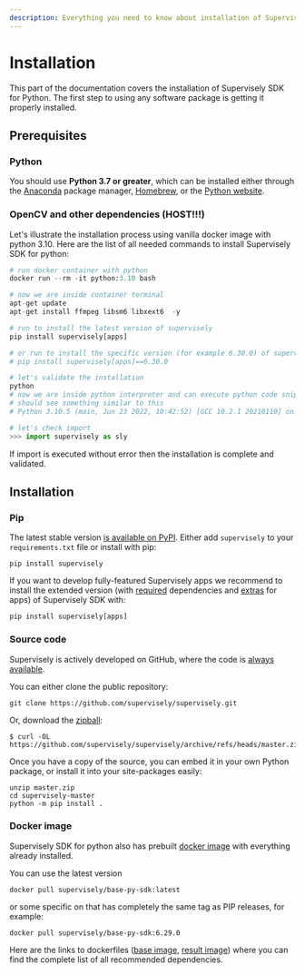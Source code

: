 ```yaml
---
description: Everything you need to know about installation of Supervisely SDK for Python
---
```


# Installation

This part of the documentation covers the installation of Supervisely SDK for Python. The first step to using any software package is getting it properly installed.

## Prerequisites

### Python

You should use **Python 3.7 or greater**, which can be installed either through the [Anaconda](https://www.anaconda.com/products/distribution) package manager, [Homebrew](https://brew.sh/), or the [Python website](https://www.python.org/downloads/mac-osx/).

### OpenCV and other dependencies (HOST!!!)

Let's illustrate the installation process using vanilla docker image with python 3.10. Here are the list of all needed commands to install Supervisely SDK for python:&#x20;

```python
# run docker container with python
docker run --rm -it python:3.10 bash

# now we are inside container terminal
apt-get update
apt-get install ffmpeg libsm6 libxext6  -y

# run to install the latest version of supervisely
pip install supervisely[apps]

# or run to install the specific version (for example 6.30.0) of supervisely
# pip install supervisely[apps]==6.30.0

# let's validate the installation
python
# now we are inside python interpreter and can execute python code snippets, you
# should see something similar to this
# Python 3.10.5 (main, Jun 23 2022, 10:42:52) [GCC 10.2.1 20210110] on linux

# let's check import
>>> import supervisely as sly
```

If import is executed without error then the installation is complete and validated.

## Installation

### Pip

The latest stable version [is available on PyPI](https://pypi.org/project/supervisely/). Either add `supervisely` to your `requirements.txt` file or install with pip:

```
pip install supervisely
```

If you want to develop fully-featured Supervisely apps we recommend to install the extended version (with [required](https://github.com/supervisely/supervisely/blob/master/setup.py#L32-L52) dependencies and [extras](https://github.com/supervisely/supervisely/blob/537c274297f26b36eafd6b2305ee762e583c1848/setup.py#L64-L75) for apps) of Supervisely SDK with:&#x20;

```
pip install supervisely[apps]
```

### Source code

Supervisely is actively developed on GitHub, where the code is [always available](https://github.com/supervisely/supervisely).

You can either clone the public repository:

```
git clone https://github.com/supervisely/supervisely.git
```

Or, download the [zipball](https://github.com/supervisely/supervisely/archive/refs/heads/master.zip):

```
$ curl -OL https://github.com/supervisely/supervisely/archive/refs/heads/master.zip
```

Once you have a copy of the source, you can embed it in your own Python package, or install it into your site-packages easily:

```
unzip master.zip
cd supervisely-master
python -m pip install .
```

### Docker image

Supervisely SDK for python also has prebuilt [docker image](https://hub.docker.com/r/supervisely/base-py-sdk) with everything already installed.

You can use the latest version

```
docker pull supervisely/base-py-sdk:latest
```

or some specific on that has completely the same tag as PIP releases, for example:

```
docker pull supervisely/base-py-sdk:6.29.0
```

Here are the links to dockerfiles ([base image](https://github.com/supervisely/supervisely/blob/master/base\_images/py/Dockerfile), [result image](https://github.com/supervisely/supervisely/blob/master/base\_images/py\_sdk/Dockerfile)) where you can find the complete list of all recommended dependencies.

